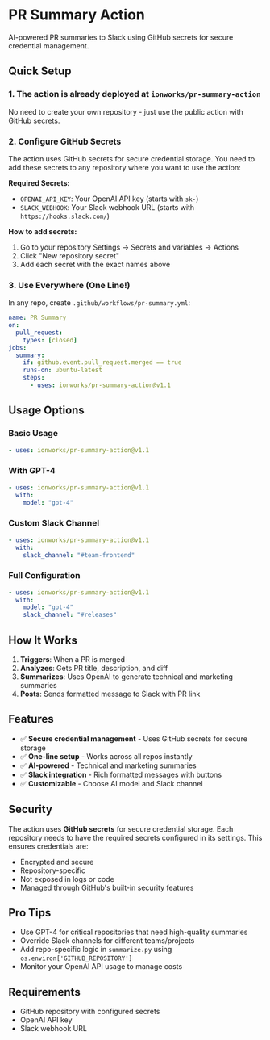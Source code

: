 # PR Summary Action

AI-powered PR summaries to Slack using GitHub secrets for secure credential management.

## Quick Setup

### 1. The action is already deployed at `ionworks/pr-summary-action`

No need to create your own repository - just use the public action with GitHub secrets.

### 2. Configure GitHub Secrets

The action uses GitHub secrets for secure credential storage. You need to add these secrets to any repository where you want to use the action:

**Required Secrets:**

- `OPENAI_API_KEY`: Your OpenAI API key (starts with `sk-`)
- `SLACK_WEBHOOK`: Your Slack webhook URL (starts with `https://hooks.slack.com/`)

**How to add secrets:**

1. Go to your repository Settings → Secrets and variables → Actions
2. Click "New repository secret"
3. Add each secret with the exact names above

### 3. Use Everywhere (One Line!)

In any repo, create `.github/workflows/pr-summary.yml`:

```yaml
name: PR Summary
on:
  pull_request:
    types: [closed]
jobs:
  summary:
    if: github.event.pull_request.merged == true
    runs-on: ubuntu-latest
    steps:
      - uses: ionworks/pr-summary-action@v1.1
```

## Usage Options

### Basic Usage

```yaml
- uses: ionworks/pr-summary-action@v1.1
```

### With GPT-4

```yaml
- uses: ionworks/pr-summary-action@v1.1
  with:
    model: "gpt-4"
```

### Custom Slack Channel

```yaml
- uses: ionworks/pr-summary-action@v1.1
  with:
    slack_channel: "#team-frontend"
```

### Full Configuration

```yaml
- uses: ionworks/pr-summary-action@v1.1
  with:
    model: "gpt-4"
    slack_channel: "#releases"
```

## How It Works

1. **Triggers**: When a PR is merged
2. **Analyzes**: Gets PR title, description, and diff
3. **Summarizes**: Uses OpenAI to generate technical and marketing summaries
4. **Posts**: Sends formatted message to Slack with PR link

## Features

- ✅ **Secure credential management** - Uses GitHub secrets for secure storage
- ✅ **One-line setup** - Works across all repos instantly
- ✅ **AI-powered** - Technical and marketing summaries
- ✅ **Slack integration** - Rich formatted messages with buttons
- ✅ **Customizable** - Choose AI model and Slack channel

## Security

The action uses **GitHub secrets** for secure credential storage. Each repository needs to have the required secrets configured in its settings. This ensures credentials are:

- Encrypted and secure
- Repository-specific
- Not exposed in logs or code
- Managed through GitHub's built-in security features

## Pro Tips

- Use GPT-4 for critical repositories that need high-quality summaries
- Override Slack channels for different teams/projects
- Add repo-specific logic in `summarize.py` using `os.environ['GITHUB_REPOSITORY']`
- Monitor your OpenAI API usage to manage costs

## Requirements

- GitHub repository with configured secrets
- OpenAI API key
- Slack webhook URL
